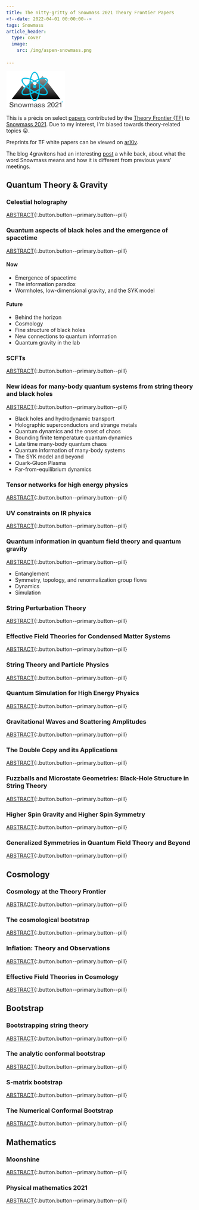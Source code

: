 ```yaml
---
title: The nitty-gritty of Snowmass 2021 Theory Frontier Papers
<!--date: 2022-04-01 00:00:00-->
tags: Snowmass
article_header: 
  type: cover
  image: 
    src: /img/aspen-snowmass.png
    
---
```


![Snowmass2021](/img/snowmass21.png)

This is a précis on select [papers](https://snowmass21.org/submissions/tf) contributed by the [Theory Frontier (TF)](https://snowmass21.org/theory/start) to [Snowmass 2021](https://snowmass21.org/). Due to my interest, I'm biased towards theory-related topics 😜.

Preprints for TF white papers can be viewed on [arXiv](https://arxiv.org/search/advanced?advanced=&terms-0-operator=AND&terms-0-term=snowmass+&terms-0-field=all&classification-physics=y&classification-physics_archives=hep-th&classification-include_cross_list=include&date-year=&date-filter_by=date_range&date-from_date=2021&date-to_date=2022&date-date_type=submitted_date&abstracts=show&size=200&order=-announced_date_first).

<!--more-->

The blog 4gravitons had an interesting [post](https://4gravitons.com/2022/03/18/of-snowmass-and-sagex/) a while back, about what the word Snowmass means and how it is different from previous years' meetings.

## Quantum Theory & Gravity
### Celestial holography 
[ABSTRACT](https://arxiv.org/abs/2111.11392){:.button.button--primary.button--pill}
### Quantum aspects of black holes and the emergence of spacetime 
[ABSTRACT](https://arxiv.org/abs/2201.03096){:.button.button--primary.button--pill}
#### Now
- Emergence of spacetime
- The information paradox
- Wormholes, low-dimensional gravity, and the SYK model

#### Future
- Behind the horizon 
- Cosmology 
- Fine structure of black holes 
- New connections to quantum information 
- Quantum gravity in the lab

### SCFTs 
[ABSTRACT](https://arxiv.org/abs/2202.07683){:.button.button--primary.button--pill}
### New ideas for many-body quantum systems from string theory and black holes 
[ABSTRACT](https://arxiv.org/abs/2203.04718){:.button.button--primary.button--pill}
- Black holes and hydrodynamic transport
- Holographic superconductors and strange metals 
- Quantum dynamics and the onset of chaos
- Bounding finite temperature quantum dynamics 
- Late time many-body quantum chaos 
- Quantum information of many-body systems 
- The SYK model and beyond 
- Quark-Gluon Plasma 
- Far-from-equilibrium dynamics

### Tensor networks for high energy physics 
[ABSTRACT](https://arxiv.org/abs/2203.04902){:.button.button--primary.button--pill}
### UV constraints on IR physics 
[ABSTRACT](https://arxiv.org/abs/2203.06805){:.button.button--primary.button--pill}
### Quantum information in quantum field theory and quantum gravity 
[ABSTRACT](https://arxiv.org/abs/2203.07117){:.button.button--primary.button--pill}
- Entanglement
- Symmetry, topology, and renormalization group flows
- Dynamics
- Simulation

### String Perturbation Theory
[ABSTRACT](https://arxiv.org/abs/2203.09099){:.button.button--primary.button--pill}
### Effective Field Theories for Condensed Matter Systems
[ABSTRACT](https://arxiv.org/abs/2203.10110){:.button.button--primary.button--pill}
### String Theory and Particle Physics
[ABSTRACT](https://arxiv.org/abs/2204.01742){:.button.button--primary.button--pill}
### Quantum Simulation for High Energy Physics
[ABSTRACT](https://arxiv.org/abs/2204.03381){:.button.button--primary.button--pill}
### Gravitational Waves and Scattering Amplitudes
[ABSTRACT](https://arxiv.org/abs/2204.05194){:.button.button--primary.button--pill}
### The Double Copy and its Applications
[ABSTRACT](https://arxiv.org/abs/2204.06547){:.button.button--primary.button--pill}
### Fuzzballs and Microstate Geometries: Black-Hole Structure in String Theory
[ABSTRACT](https://arxiv.org/abs/2204.13113){:.button.button--primary.button--pill}
### Higher Spin Gravity and Higher Spin Symmetry
[ABSTRACT](https://arxiv.org/abs/2205.01567){:.button.button--primary.button--pill}
### Generalized Symmetries in Quantum Field Theory and Beyond
[ABSTRACT](https://arxiv.org/abs/2205.09545){:.button.button--primary.button--pill}




## Cosmology
### Cosmology at the Theory Frontier 
[ABSTRACT](https://arxiv.org/abs/2203.07629){:.button.button--primary.button--pill}
### The cosmological bootstrap
[ABSTRACT](https://arxiv.org/abs/2203.08121){:.button.button--primary.button--pill}
### Inflation: Theory and Observations
[ABSTRACT](https://arxiv.org/abs/2203.08128){:.button.button--primary.button--pill}
### Effective Field Theories in Cosmology
[ABSTRACT](https://arxiv.org/abs/2203.08232){:.button.button--primary.button--pill}



## Bootstrap
### Bootstrapping string theory 
[ABSTRACT](https://arxiv.org/abs/2202.07163){:.button.button--primary.button--pill}
### The analytic conformal bootstrap 
[ABSTRACT](https://arxiv.org/abs/2202.11012){:.button.button--primary.button--pill}
### S-matrix bootstrap 
[ABSTRACT](https://arxiv.org/abs/2203.02421){:.button.button--primary.button--pill}
### The Numerical Conformal Bootstrap
[ABSTRACT](https://arxiv.org/abs/2203.08117){:.button.button--primary.button--pill}



## Mathematics
### Moonshine 
[ABSTRACT](https://arxiv.org/abs/2201.13321){:.button.button--primary.button--pill}
### Physical mathematics 2021 
[ABSTRACT](https://arxiv.org/abs/2203.05078){:.button.button--primary.button--pill}
